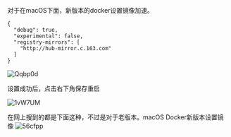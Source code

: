 对于在macOS下面，新版本的docker设置镜像加速。
```
{
  "debug": true,
  "experimental": false,
  "registry-mirrors": [
    "http://hub-mirror.c.163.com"
  ]
}
```

![Qqbp0d](https://gitee.com/chasays/mdPic/raw/master/uPic/Qqbp0d.png)

设置成功后，点击右下角保存重启

![1vW7UM](https://gitee.com/chasays/mdPic/raw/master/uPic/1vW7UM.png)


在网上搜到的都是下面这种，不过是对于老版本。macOS Docker新版本设置镜像
![56cfpp](https://gitee.com/chasays/mdPic/raw/master/uPic/56cfpp.png)

